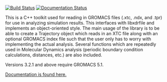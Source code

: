 [![Build Status](https://travis-ci.org/wesbarnett/libgmxcpp.svg?branch=master)](https://travis-ci.org/wesbarnett/libgmxcpp)
[![Documentation
Status](https://readthedocs.org/projects/libgmxcpp/badge/?version=master)](https://readthedocs.org/projects/libgmxcpp/?badge=master)

This is a C++ toolkit used for reading in GROMACS files (.xtc, .ndx, and .tpr) for
use in analyzing simulation results. This interfaces with libxdrfile and
implements an object-oriented style. The main usage of the library is to be able
to create a Trajectory object which reads in an XTC file along with an optional
GROMACS index file such that the user only has to worry with implementing the
actual analysis. Several functions which are repeatedly used in Molecular
Dynamics analysis (periodic boundary condition calculations, distances, etc.)
are also included. 

Versions  3.2.1 and above require GROMACS 5.1.

[Documentation is found here.](http://libgmxcpp.readthedocs.org/)
